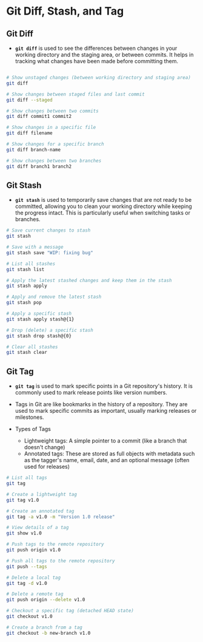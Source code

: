 # Git Diff, Stash, and Tag

## Git Diff
- **`git diff`** is used to see the differences between changes in your working directory and the staging area, or between commits. It helps in tracking what changes have been made before committing them.

```sh

# Show unstaged changes (between working directory and staging area)
git diff

# Show changes between staged files and last commit
git diff --staged

# Show changes between two commits
git diff commit1 commit2

# Show changes in a specific file
git diff filename

# Show changes for a specific branch
git diff branch-name

# Show changes between two branches
git diff branch1 branch2
```

## Git Stash

- **`git stash`** is used to temporarily save changes that are not ready to be committed, allowing you to clean your working directory while keeping the progress intact. This is particularly useful when switching tasks or branches.

```sh
# Save current changes to stash
git stash

# Save with a message
git stash save "WIP: fixing bug"

# List all stashes
git stash list

# Apply the latest stashed changes and keep them in the stash
git stash apply

# Apply and remove the latest stash
git stash pop

# Apply a specific stash
git stash apply stash@{1}

# Drop (delete) a specific stash
git stash drop stash@{0}

# Clear all stashes
git stash clear
```


## Git Tag
- **`git tag`** is used to mark specific points in a Git repository's history. It is commonly used to mark release points like version numbers.
- Tags in Git are like bookmarks in the history of a repository. They are used to mark specific commits as important, usually marking releases or milestones.
- Types of Tags

    - Lightweight tags: A simple pointer to a commit (like a branch that doesn't change)
    - Annotated tags: These are stored as full objects with metadata such as the tagger's name, email, date, and an optional message (often used for releases)

```sh
# List all tags
git tag

# Create a lightweight tag
git tag v1.0

# Create an annotated tag
git tag -a v1.0 -m "Version 1.0 release"

# View details of a tag
git show v1.0

# Push tags to the remote repository
git push origin v1.0

# Push all tags to the remote repository
git push --tags

# Delete a local tag
git tag -d v1.0

# Delete a remote tag
git push origin --delete v1.0

# Checkout a specific tag (detached HEAD state)
git checkout v1.0

# Create a branch from a tag
git checkout -b new-branch v1.0
```